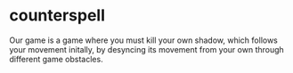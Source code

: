# counterspell
Our game is a game where you must kill your own shadow, which follows your movement initally, by desyncing its movement from your own through different game obstacles.
